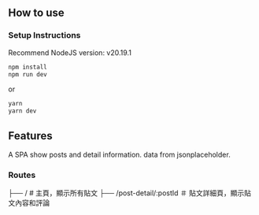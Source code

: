 ## How to use

### Setup Instructions

Recommend NodeJS version: v20.19.1

```bash
npm install
npm run dev
```

or

```bash
yarn
yarn dev
```

## Features

A SPA show posts and detail information. data from jsonplaceholder.

### Routes

├── / # 主頁，顯示所有貼文
├── /post-detail/:postId ＃ 貼文詳細頁，顯示貼文內容和評論
